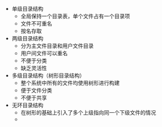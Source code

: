 - 单级目录结构
	- 全局保持一个目录表，单个文件占有一个目录项
	- 文件不可重名
	- 按名存取
- 两级目录结构
	- 分为主文件目录和用户文件目录
	- 用户间文件可以重名
	- 不便于分类
	- 缺乏灵活性
- 多级目录结构（树形目录结构）
	- 整个系统中所有的文件均使用树形进行构建
	- 便于文件分类
	- 不便于共享
- 无环目录结构
	- 在树形的基础上引入了多个上级指向同一个下级文件的情况
	-